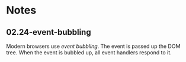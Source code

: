 # Notes

## 02.24-event-bubbling

Modern browsers use _event bubbling_. The event is passed up the DOM tree.
When the event is bubbled up, all event handlers respond to it.
